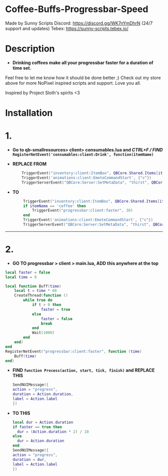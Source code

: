 # Coffee-Buffs-Progressbar-Speed
Made by Sunny Scripts
Discord: https://discord.gg/WK7nYmDhrN (24/7 support and updates)
Tebex: https://sunny-scripts.tebex.io/

# Description

- **Drinking coffees make all your progressbar faster for a duration of time set.**

Feel free to let me know how it should be done better ;)
Check out my store above for more NoPixel inspired scripts and support.
Love you all.

Inspired by Project Sloth's spirits <3

# Installation

# 1.

- **Go to qb-smallresources> client> consumables.lua and _CTRL+F / FIND_ `RegisterNetEvent('consumables:client:Drink', function(itemName)`**

- **REPLACE FROM**

  ```lua
      TriggerEvent("inventory:client:ItemBox", QBCore.Shared.Items[itemName], "remove")
      TriggerEvent('animations:client:EmoteCommandStart', {"c"})
      TriggerServerEvent("QBCore:Server:SetMetaData", "thirst", QBCore.Functions.GetPlayerData().metadata["thirst"] + ConsumeablesDrink[itemName])
  ```

- **TO**

```lua
        TriggerEvent("inventory:client:ItemBox", QBCore.Shared.Items[itemName], "remove")
        if itemName == 'coffee' then
            TriggerEvent("progressbar:client:faster", 30)
        end
        TriggerEvent('animations:client:EmoteCommandStart', {"c"})
        TriggerServerEvent("QBCore:Server:SetMetaData", "thirst", QBCore.Functions.GetPlayerData().metadata["thirst"] + ConsumeablesDrink[itemName])
```

---

# 2.

- **GO TO progressbar > client > main.lua, ADD this anywhere at the top**

```lua
local faster = false
local time = 0

local function Buff(time)
    local t = time * 60
    CreateThread(function ()
        while true do
            if t > 0 then
                faster = true
            else
                faster = false
                break
            end
            Wait(1000)
        end
    end)
end
RegisterNetEvent("progressbar:client:faster", function (time)
    Buff(time)
end)
```

- **FIND `function Process(action, start, tick, finish)` and REPLACE THIS**

  ```lua
  SendNUIMessage({
  action = "progress",
  duration = Action.duration,
  label = Action.label
  })
  ```

* **TO THIS**
  ```lua
  local dur = Action.duration
  if faster == true then
    dur = (Action.duration * 2) / 10
  else
    dur = Action.duration
  end
  SendNUIMessage({
  action = "progress",
  duration = dur,
  label = Action.label
  })
  ```

```

```
